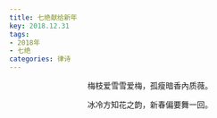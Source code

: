 ```yaml
---
title: 七绝献给新年
key: 2018.12.31
tags: 
- 2018年 
- 七绝
categories: 律诗
---
```


<p align="center">梅枝爱雪雪爱梅，孤瘦暗香內质薇。
</p>
<p align="center">冰冷方知花之韵，新春偏要舞一回。
</p>
